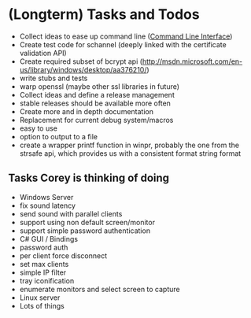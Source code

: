 # (Longterm) Tasks and Todos
* Collect ideas to ease up command line ([Command Line Interface](https://github.com/FreeRDP/FreeRDP/wiki/CommandLineInterface))
* Create test code for schannel (deeply linked with the certificate validation API)
* Create required subset of bcrypt api (http://msdn.microsoft.com/en-us/library/windows/desktop/aa376210/)
 * write stubs and tests
 * warp openssl (maybe other ssl libraries in future)
* Collect ideas and define a release management
 * stable releases should be available more often
* Create more and in depth documentation
* Replacement for current debug system/macros
 * easy to use
 * option to output to a file
 * create a wrapper printf function in winpr, probably the one from the strsafe api, which provides us with a consistent format string format

## Tasks Corey is thinking of doing
* Windows Server
 * fix sound latency
 * send sound with parallel clients
 * support using non default screen/monitor
 * support simple password authentication
* C# GUI / Bindings
 * password auth
 * per client force disconnect
 * set max clients
 * simple IP filter
 * tray iconification
 * enumerate monitors and select screen to capture
* Linux server
 * Lots of things